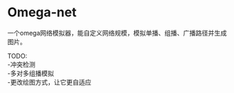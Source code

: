 # Omega-net
一个omega网络模拟器，能自定义网络规模，模拟单播、组播、广播路径并生成图片。


TODO:<br>
-冲突检测<br>
-多对多组播模拟<br>
-更改绘图方式，让它更自适应<br>
